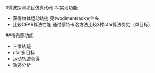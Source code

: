 
#微波探测项目仿真代码
##实现功能
* 获得物体运动轨迹
见twodimentrack文件夹
* 比较CFAR算法性能
通过蒙特卡洛方法比较3种cfar算法优劣（单目标）

##待完善功能
* 三维轨迹
* cfar多目标
* 运动轨迹获得
* 轨迹分析
